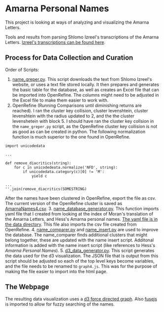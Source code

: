 # Amarna Personal Names

This project is looking at ways of analyzing and visualizing the Amarna
Letters.

 
Tools and results from parsing Shlomo Izreel's transcriptions of the Amarna
Letters. [Izreel's transcriptions can be found
here](https://www.tau.ac.il/humanities/semitic/amarna.html). 



## Process for Data Collection and Curation

Order of Scripts:

1. [name_greper.py]('scripts/name_greper.py'). This script downloads the text
   from Shlomo Izreel's website, or uses a text file stored locally. It then
prepares and generates the basic table for the database, as well as creates an
Excel file that can be imported into OpenRefine. The columns might need to be
adjusted in the Excel file to make them easier to work with.
2. OpenRefine (Running Comparisons until diminishing returns are reached). I
   ran the cluster key collision, cluster levenshtein, cluster levenshtein
with the radius updated to 2, and the the cluster levenshetein with block 5.
I should have ran the cluster key collsion in the `name_greper.py` script, as
the OpenRefine cluster key collision is not as good as can be created in
python. The following normalization function is much superior to the one found
in OpenRefine. 
```
import unicodedata 

...

def remove_diacritics(string):
    for c in unicodedeata.normalize('NFD', string):
        if unicodedata.category(c)[0] != 'M':
            yield c 

...
''.join(remove_diacritics(SOMESTRING)
```
After the names have been clustered in OpenRefine, export the file as csv. The
current version of the OpenRefine cluster is saved as
[AmarnaNames4.csv]('data/AmarnaNames4.csv').
3. [name_database_generator.py]('scripts/name_database_generator.py'). This
   function imports yaml file that I created from looking at the index
of Moran's translation of the Amarna Letters, and Hess's Amarna personal
names. [The yaml file is in the data directory]('data/WPACV.yml'). This file
also imports the csv file created from OpenRefine.
4. [name_comparer.py]('scripts/name_comparer.py') and
   [name_insert.py]('scripts/name_insert.py') are used to improve the
database. The name_comparer finds additional clusters that might belong
together, these are updated with the name insert script. Additonal information
is added with the name insert script (like references to Hess's _Amarna
Personal Names_). 
5. [d3_data_generator.py]('scripts/d3_data_generator.py'). This script
   generates the data used for the d3 visualization. The JSON file that is
output from this script should be adjusted so each of the top level keys become
variables, and the file needs to be renamed to `graph4.js`. This was for the
purpose of making the file easier to import into the html page.


## The Webpage 

The resulting data visualization uses a [d3 force directed
graph](https://github.com/d3/d3-force). Also [fusejs](https://fusejs.io/) is
imported to allow for fuzzy searching of the names. 
